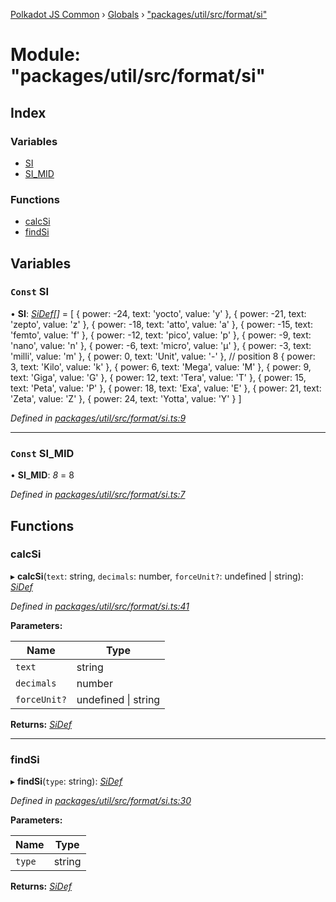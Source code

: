 [Polkadot JS Common](../README.md) › [Globals](../globals.md) › ["packages/util/src/format/si"](_packages_util_src_format_si_.md)

# Module: "packages/util/src/format/si"

## Index

### Variables

* [SI](_packages_util_src_format_si_.md#const-si)
* [SI_MID](_packages_util_src_format_si_.md#const-si_mid)

### Functions

* [calcSi](_packages_util_src_format_si_.md#calcsi)
* [findSi](_packages_util_src_format_si_.md#findsi)

## Variables

### `Const` SI

• **SI**: *[SiDef](../interfaces/_packages_util_src_types_.sidef.md)[]* = [
  { power: -24, text: 'yocto', value: 'y' },
  { power: -21, text: 'zepto', value: 'z' },
  { power: -18, text: 'atto', value: 'a' },
  { power: -15, text: 'femto', value: 'f' },
  { power: -12, text: 'pico', value: 'p' },
  { power: -9, text: 'nano', value: 'n' },
  { power: -6, text: 'micro', value: 'µ' },
  { power: -3, text: 'milli', value: 'm' },
  { power: 0, text: 'Unit', value: '-' }, // position 8
  { power: 3, text: 'Kilo', value: 'k' },
  { power: 6, text: 'Mega', value: 'M' },
  { power: 9, text: 'Giga', value: 'G' },
  { power: 12, text: 'Tera', value: 'T' },
  { power: 15, text: 'Peta', value: 'P' },
  { power: 18, text: 'Exa', value: 'E' },
  { power: 21, text: 'Zeta', value: 'Z' },
  { power: 24, text: 'Yotta', value: 'Y' }
]

*Defined in [packages/util/src/format/si.ts:9](https://github.com/polkadot-js/common/blob/8554d470/packages/util/src/format/si.ts#L9)*

___

### `Const` SI_MID

• **SI_MID**: *8* = 8

*Defined in [packages/util/src/format/si.ts:7](https://github.com/polkadot-js/common/blob/8554d470/packages/util/src/format/si.ts#L7)*

## Functions

###  calcSi

▸ **calcSi**(`text`: string, `decimals`: number, `forceUnit?`: undefined | string): *[SiDef](../interfaces/_packages_util_src_types_.sidef.md)*

*Defined in [packages/util/src/format/si.ts:41](https://github.com/polkadot-js/common/blob/8554d470/packages/util/src/format/si.ts#L41)*

**Parameters:**

Name | Type |
------ | ------ |
`text` | string |
`decimals` | number |
`forceUnit?` | undefined &#124; string |

**Returns:** *[SiDef](../interfaces/_packages_util_src_types_.sidef.md)*

___

###  findSi

▸ **findSi**(`type`: string): *[SiDef](../interfaces/_packages_util_src_types_.sidef.md)*

*Defined in [packages/util/src/format/si.ts:30](https://github.com/polkadot-js/common/blob/8554d470/packages/util/src/format/si.ts#L30)*

**Parameters:**

Name | Type |
------ | ------ |
`type` | string |

**Returns:** *[SiDef](../interfaces/_packages_util_src_types_.sidef.md)*
